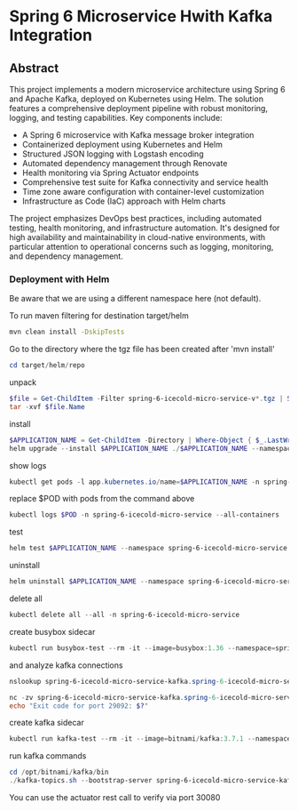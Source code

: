 # Spring 6 Microservice Hwith Kafka Integration

## Abstract

This project implements a modern microservice architecture using Spring 6 and Apache Kafka, deployed on Kubernetes using Helm. The solution features a comprehensive deployment pipeline with robust monitoring, logging, and testing capabilities. Key components include:

- A Spring 6 microservice with Kafka message broker integration
- Containerized deployment using Kubernetes and Helm
- Structured JSON logging with Logstash encoding
- Automated dependency management through Renovate
- Health monitoring via Spring Actuator endpoints
- Comprehensive test suite for Kafka connectivity and service health
- Time zone aware configuration with container-level customization
- Infrastructure as Code (IaC) approach with Helm charts

The project emphasizes DevOps best practices, including automated testing, health monitoring, and infrastructure automation. It's designed for high availability and maintainability in cloud-native environments, with particular attention to operational concerns such as logging, monitoring, and dependency management.

### Deployment with Helm

Be aware that we are using a different namespace here (not default).

To run maven filtering for destination target/helm
```bash
mvn clean install -DskipTests 
```

Go to the directory where the tgz file has been created after 'mvn install'
```powershell
cd target/helm/repo
```

unpack
```powershell
$file = Get-ChildItem -Filter spring-6-icecold-micro-service-v*.tgz | Select-Object -First 1
tar -xvf $file.Name
```

install
```powershell
$APPLICATION_NAME = Get-ChildItem -Directory | Where-Object { $_.LastWriteTime -ge $file.LastWriteTime } | Select-Object -ExpandProperty Name
helm upgrade --install $APPLICATION_NAME ./$APPLICATION_NAME --namespace spring-6-icecold-micro-service --create-namespace --wait --timeout 8m --debug --render-subchart-notes
```

show logs
```powershell
kubectl get pods -l app.kubernetes.io/name=$APPLICATION_NAME -n spring-6-icecold-micro-service
```
replace $POD with pods from the command above
```powershell
kubectl logs $POD -n spring-6-icecold-micro-service --all-containers
```

test
```powershell
helm test $APPLICATION_NAME --namespace spring-6-icecold-micro-service --logs
```

uninstall
```powershell
helm uninstall $APPLICATION_NAME --namespace spring-6-icecold-micro-service
```

delete all
```powershell
kubectl delete all --all -n spring-6-icecold-micro-service
```

create busybox sidecar
```powershell
kubectl run busybox-test --rm -it --image=busybox:1.36 --namespace=spring-6-icecold-micro-service --command -- sh
```

and analyze kafka connections
```powershell
nslookup spring-6-icecold-micro-service-kafka.spring-6-icecold-micro-service.svc.cluster.local

nc -zv spring-6-icecold-micro-service-kafka.spring-6-icecold-micro-service.svc.cluster.local 29092
echo "Exit code for port 29092: $?"
```

create kafka sidecar
```powershell
kubectl run kafka-test --rm -it --image=bitnami/kafka:3.7.1 --namespace=spring-6-icecold-micro-service --command -- sh
```

run kafka commands
```powershell
cd /opt/bitnami/kafka/bin
./kafka-topics.sh --bootstrap-server spring-6-icecold-micro-service-kafka.spring-6-icecold-micro-service.svc.cluster.local:29092 --list
```

You can use the actuator rest call to verify via port 30080